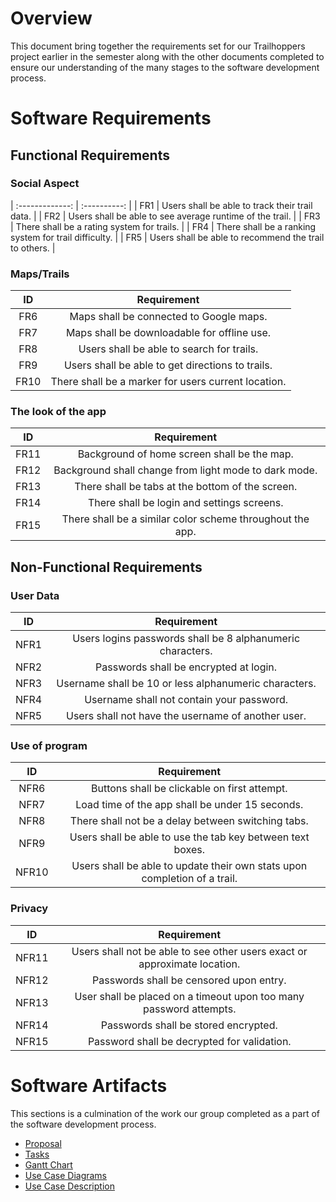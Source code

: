 # Overview

This document bring together the requirements set for our Trailhoppers project earlier in the semester along with the other documents completed to ensure our understanding of the many stages to the software development process.

# Software Requirements

<Describe the structure of this section>
  
## Functional Requirements
### Social Aspect
| :-------------: | :----------: |
| FR1 | Users shall be able to track their trail data. |
| FR2 | Users shall be able to see average runtime of the trail. |
| FR3 | There shall be a rating system for trails. |
| FR4 | There shall be a ranking system for trail difficulty. |
| FR5 | Users shall be able to recommend the trail to others. |

### Maps/Trails
| ID | Requirement |
| :-------------: | :----------: |
| FR6 | Maps shall be connected to Google maps. |
| FR7 | Maps shall be downloadable for offline use. |
| FR8 | Users shall be able to search for trails. |
| FR9 | Users shall be able to get directions to trails. |
| FR10 | There shall be a marker for users current location. |

### The look of the app
| ID | Requirement |
| :-------------: | :----------: |
| FR11 | Background of home screen shall be the map. |
| FR12 | Background shall change from light mode to dark mode. |
| FR13 | There shall be tabs at the bottom of the screen. |
| FR14 | There shall be login and settings screens. |
| FR15 | There shall be a similar color scheme throughout the app. |

## Non-Functional Requirements
### User Data
| ID | Requirement |
| :-------------: | :----------: |
| NFR1 | Users logins passwords shall be 8 alphanumeric characters. |
| NFR2 | Passwords shall be encrypted at login. |
| NFR3 | Username shall be 10 or less alphanumeric characters. |
| NFR4 | Username shall not contain your password. |
| NFR5 | Users shall not have the username of another user. |

### Use of program
| ID | Requirement |
| :-------------: | :----------: |
| NFR6 | Buttons shall be clickable on first attempt. |
| NFR7 | Load time of the app shall be under 15 seconds. |
| NFR8 | There shall not be a delay between switching tabs. |
| NFR9 | Users shall be able to use the tab key between text boxes. |
| NFR10 | Users shall be able to update their own stats upon completion of a trail. |

### Privacy
| ID | Requirement |
| :-------------: | :----------: |
| NFR11 | Users shall not be able to see other users exact or approximate location. |
| NFR12 | Passwords shall be censored upon entry. |
| NFR13 | User shall be placed on a timeout upon too many password attempts. |
| NFR14 | Passwords shall be stored encrypted. |
| NFR15 | Password shall be decrypted for validation. |


# Software Artifacts
  
This sections is a culmination of the work our group completed as a part of the software development process.
  
* [Proposal](https://github.com/ricketsk/GVSU-CIS350-TRAILHOPPERS/blob/master/docs/proposal-template.md)
* [Tasks](https://github.com/ricketsk/GVSU-CIS350-TRAILHOPPERS/blob/master/docs/Tasks.md)
* [Gantt Chart](https://github.com/ricketsk/GVSU-CIS350-TRAILHOPPERS/blob/master/docs/CIS%20350%20Gantt%20Chart%20-%20Sheet3.pdf)
* [Use Case Diagrams](https://github.com/ricketsk/GVSU-CIS350-TRAILHOPPERS/blob/master/artifacts/use_case_diagrams/CIS%20350%20Use-Case%20Diagrams.pdf)
* [Use Case Description](https://github.com/ricketsk/GVSU-CIS350-TRAILHOPPERS/blob/master/artifacts/use_case_diagrams/Use_Case_description.md)
